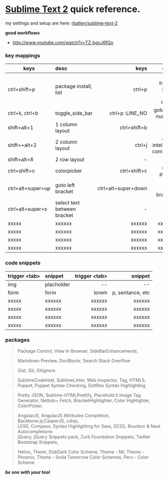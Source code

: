 [Sublime Text 2](http://www.sublimetext.com/2) quick reference.
=======================================
my settings and setup are here: [rballen/sublime-text-2](https://github.com/rballen/sublime-text-2)

__good workflows__   
- http://www.youtube.com/watch?v=TZ-bgcJ6fQo


### key mappings 

| keys          | desc          |  keys    |      desc|
| ------------- |:------------- | --------:| --------:|
|ctrl+shift+p     | package install, list |ctrl+p    | '#' in html 4 DOM drop down|
|ctrl+k, ctrl+b   | toggle_side_bar       | ctrl+p :LINE_NO     | goto line number|
|shift+alt+1      | 1 column layout       | ctrl+shift+b	 | build|
|shift++alt+2     | 2 column layout       |ctrl+j         | code intel auto complete|
|shift+alt+8      | 2 row layout          |	   -      |	     -        |
|ctrl+shift+c      | colorpicker          |ctrl+shift+c	| color picker|
|ctrl+alt+super+up | goto left bracket   |ctrl+alt+super+down | goto right bracket|
|ctrl+alt+super+s  | select text between bracket|	  -        |	 -            |
|xxxxx           | xxxxxx  |  xxxxxx     |  xxxxxx |
|xxxxx  		 | xxxxxx  |  xxxxxx     |  xxxxxx |
|xxxxx           | xxxxxx  |  xxxxxx     |  xxxxxx |
|xxxxx  		 | xxxxxx  |  xxxxxx     |  xxxxxx |

### code snippets

| trigger &lt;tab&gt;     | snippet   |  trigger &lt;tab&gt;  |   snippet|
| ---------- |:---------- | --------:| --------:|
|img      | placholder   | -- | --	 |
|form     |  form        | lorem   | p, sentance, etc |	
|xxxxx    | xxxxxx       |  xxxxxx |  xxxxxx |
|xxxxx    | xxxxxx       |  xxxxxx |  xxxxxx |
|xxxxx    | xxxxxx       |  xxxxxx |  xxxxxx |
|xxxxx    | xxxxxx       |  xxxxxx |  xxxxxx |


### packages
>Package Control, View In Browser, SideBarEnhancements, 

>Markdown Preview, DocBlockr, Search Stack Overflow

>Gist, Git, Gitignore

>SublimeCodeIntel, SublimeLinter, Web Inspector, Tag, HTML5, Puppet, Puppet Syntax Checking, Dotfiles Syntax Highlighting    

>Pretty JSON, Sublime-HTMLPrettify, Placehold.it Image Tag Generator,
>Nettuts+ Fetch, BracketHighlighter, Color Highlighter, ColorPicker,

>AngularJS, AngularJS Attributes Completion,    
>Backbone.js,CasperJS, cdnjs,     
>LESS, Compass, Syntax Highlighting for Sass, SCSS, Bourbon & Neat Autocompletions      
>jQuery, jQuery Snippets pack,
>Zurb Foundation Snippets, Twitter Bootstrap Snippets,


>Helios, Themr, DobDark Color Scheme, Theme - Nil, Theme - Phoenix, Theme - Soda
>Tomorrow Color Schemes, Perv - Color Scheme


___be one with your tool___